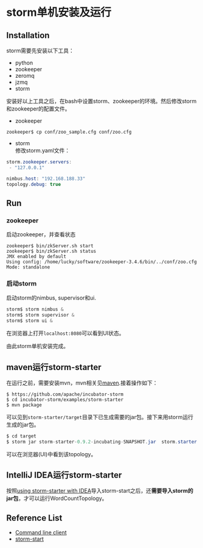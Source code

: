 storm单机安装及运行
===

Installation
---
storm需要先安装以下工具：

- python
- zookeeper
- zeromq
- jzmq
- storm

安装好以上工具之后，在bash中设置storm、zookeeper的环境。然后修改storm和zookeeper的配置文件。

- zookeeper  

```
zookeeper$ cp conf/zoo_sample.cfg conf/zoo.cfg
```
- storm  
修改storm.yaml文件：

```java
storm.zookeeper.servers:
 - "127.0.0.1"

nimbus.host: "192.168.188.33"
topology.debug: true
```

Run
---
### zookeeper

启动zookeeper，并查看状态

```
zookeeper$ bin/zkServer.sh start
zookeeper$ bin/zkServer.sh status
JMX enabled by default
Using config: /home/lucky/software/zookeeper-3.4.6/bin/../conf/zoo.cfg
Mode: standalone
```

### 启动storm
启动storm的nimbus, supervisor和ui.

```java
storm$ storm nimbus &
storm$ storm supervisor &
storm$ storm ui &
```

在浏览器上打开`localhost:8080`可以看到UI状态。

由此storm单机安装完成。

maven运行storm-starter
---
在运行之前，需要安装mvn，mvn相关见[maven](https://github.com/beitian/docs/blob/master/java/maven.md).接着操作如下：

```
$ https://github.com/apache/incubator-storm
$ cd incubator-storm/examples/storm-starter
$ mvn package
```

可以见到`storm-starter/target`目录下已生成需要的jar包。接下来用storm运行生成的jar包。

```java
$ cd target
$ storm jar storm-starter-0.9.2-incubating-SNAPSHOT.jar  storm.starter.WordCountTopology WordCount_test
```

可以在浏览器(UI)中看到该topology。

IntelliJ IDEA运行storm-starter
---
按照[using storm-starter with IDEA](https://github.com/apache/incubator-storm/tree/master/examples/storm-starter#using-storm-starter-with-intellij-idea)导入storm-start之后，还**需要导入storm的jar包**，才可以运行WordCountTopology。

Reference List
---
- [Command line client](https://github.com/nathanmarz/storm/wiki/Command-line-client)
- [storm-start](https://github.com/apache/incubator-storm/tree/master/examples/storm-starter)
